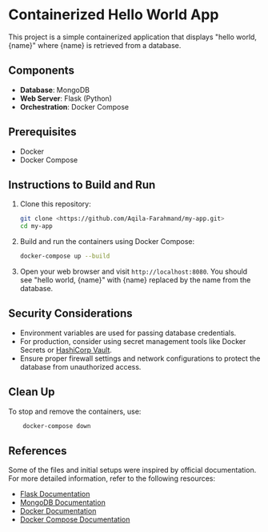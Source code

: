 # Containerized Hello World App

This project is a simple containerized application that displays "hello world, {name}" where {name} is retrieved from a database.

## Components

- **Database**: MongoDB
- **Web Server**: Flask (Python)
- **Orchestration**: Docker Compose

## Prerequisites

- Docker
- Docker Compose

## Instructions to Build and Run

1. Clone this repository:
    ```sh
    git clone <https://github.com/Aqila-Farahmand/my-app.git>
    cd my-app
    ```

2. Build and run the containers using Docker Compose:
    ```sh
    docker-compose up --build
    ```

3. Open your web browser and visit `http://localhost:8080`. You should see "hello world, {name}" with {name} replaced by the name from the database.


## Security Considerations

- Environment variables are used for passing database credentials. 
- For production, consider using secret management tools like Docker Secrets or [HashiCorp Vault](https://www.vaultproject.io/).
- Ensure proper firewall settings and network configurations to protect the database from unauthorized access.
## Clean Up

To stop and remove the containers, use:
```sh
    docker-compose down
```

## References
Some of the files and initial setups were inspired by official documentation. 
For more detailed information, refer to the following resources:

- [Flask Documentation](https://flask.palletsprojects.com/en/3.0.x/)
- [MongoDB Documentation](https://www.mongodb.com/docs/)
- [Docker Documentation](https://docs.docker.com/)
- [Docker Compose Documentation](https://docs.docker.com/compose/)
